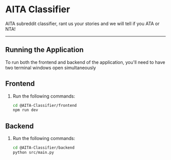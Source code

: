 # AITA Classifier

AITA subreddit classifier, rant us your stories and we will tell if you ATA or NTA!

---

## Running the Application

To run both the frontend and backend of the application, you'll need to have two terminal windows open simultaneously 

## Frontend

1. Run the following commands:
    ```bash
   cd @AITA-Classifier/frontend
   npm run dev

## Backend

1. Run the following commands:
    ```bash
   cd @AITA-Classifier/backend
   python src/main.py
